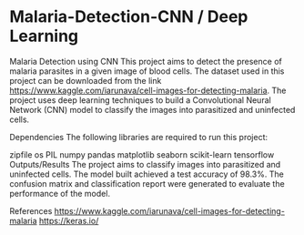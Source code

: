 # Malaria-Detection-CNN / Deep Learning
Malaria Detection using CNN
This project aims to detect the presence of malaria parasites in a given image of blood cells. The dataset used in this project can be downloaded from the link https://www.kaggle.com/iarunava/cell-images-for-detecting-malaria. The project uses deep learning techniques to build a Convolutional Neural Network (CNN) model to classify the images into parasitized and uninfected cells.

Dependencies
The following libraries are required to run this project:

zipfile
os
PIL
numpy
pandas
matplotlib
seaborn
scikit-learn
tensorflow
Outputs/Results
The project aims to classify images into parasitized and uninfected cells. The model built achieved a test accuracy of 98.3%. The confusion matrix and classification report were generated to evaluate the performance of the model.

References
https://www.kaggle.com/iarunava/cell-images-for-detecting-malaria
https://keras.io/
